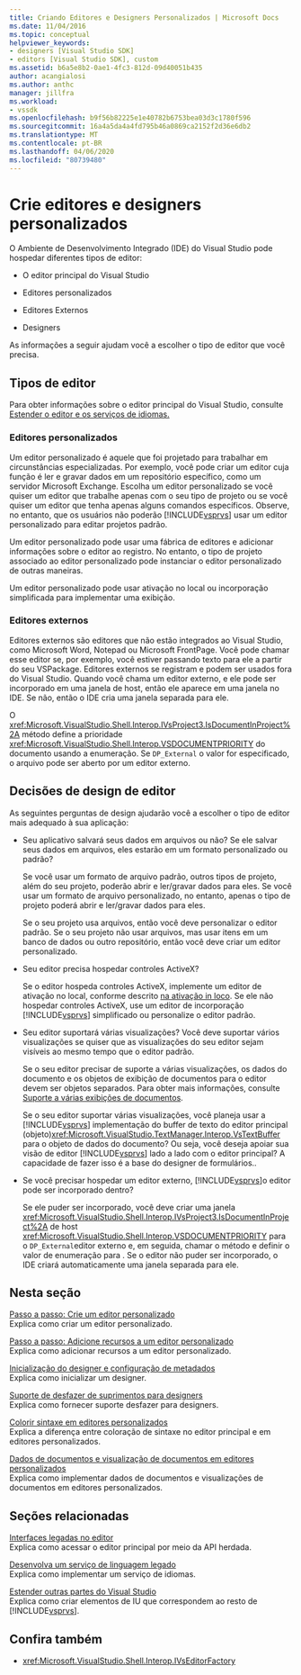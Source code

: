 ```yaml
---
title: Criando Editores e Designers Personalizados | Microsoft Docs
ms.date: 11/04/2016
ms.topic: conceptual
helpviewer_keywords:
- designers [Visual Studio SDK]
- editors [Visual Studio SDK], custom
ms.assetid: b6a5e8b2-0ae1-4fc3-812d-09d40051b435
author: acangialosi
ms.author: anthc
manager: jillfra
ms.workload:
- vssdk
ms.openlocfilehash: b9f56b82225e1e40782b6753bea03d3c1780f596
ms.sourcegitcommit: 16a4a5da4a4fd795b46a0869ca2152f2d36e6db2
ms.translationtype: MT
ms.contentlocale: pt-BR
ms.lasthandoff: 04/06/2020
ms.locfileid: "80739480"
---
```

# <a name="create-custom-editors-and-designers"></a>Crie editores e designers personalizados

O Ambiente de Desenvolvimento Integrado (IDE) do Visual Studio pode hospedar diferentes tipos de editor:

- O editor principal do Visual Studio

- Editores personalizados

- Editores Externos

- Designers

As informações a seguir ajudam você a escolher o tipo de editor que você precisa.

## <a name="types-of-editor"></a>Tipos de editor

Para obter informações sobre o editor principal do Visual Studio, consulte [Estender o editor e os serviços de idiomas.](../extensibility/extending-the-editor-and-language-services.md)

### <a name="custom-editors"></a>Editores personalizados
 Um editor personalizado é aquele que foi projetado para trabalhar em circunstâncias especializadas. Por exemplo, você pode criar um editor cuja função é ler e gravar dados em um repositório específico, como um servidor Microsoft Exchange. Escolha um editor personalizado se você quiser um editor que trabalhe apenas com o seu tipo de projeto ou se você quiser um editor que tenha apenas alguns comandos específicos. Observe, no entanto, que os usuários não poderão [!INCLUDE[vsprvs](../code-quality/includes/vsprvs_md.md)] usar um editor personalizado para editar projetos padrão.

 Um editor personalizado pode usar uma fábrica de editores e adicionar informações sobre o editor ao registro. No entanto, o tipo de projeto associado ao editor personalizado pode instanciar o editor personalizado de outras maneiras.

 Um editor personalizado pode usar ativação no local ou incorporação simplificada para implementar uma exibição.

### <a name="external-editors"></a>Editores externos
 Editores externos são editores que não estão integrados ao Visual Studio, como Microsoft Word, Notepad ou Microsoft FrontPage. Você pode chamar esse editor se, por exemplo, você estiver passando texto para ele a partir do seu VSPackage. Editores externos se registram e podem ser usados fora do Visual Studio. Quando você chama um editor externo, e ele pode ser incorporado em uma janela de host, então ele aparece em uma janela no IDE. Se não, então o IDE cria uma janela separada para ele.

 O <xref:Microsoft.VisualStudio.Shell.Interop.IVsProject3.IsDocumentInProject%2A> método define a prioridade <xref:Microsoft.VisualStudio.Shell.Interop.VSDOCUMENTPRIORITY> do documento usando a enumeração. Se `DP_External` o valor for especificado, o arquivo pode ser aberto por um editor externo.

## <a name="editor-design-decisions"></a>Decisões de design de editor
 As seguintes perguntas de design ajudarão você a escolher o tipo de editor mais adequado à sua aplicação:

- Seu aplicativo salvará seus dados em arquivos ou não? Se ele salvar seus dados em arquivos, eles estarão em um formato personalizado ou padrão?

   Se você usar um formato de arquivo padrão, outros tipos de projeto, além do seu projeto, poderão abrir e ler/gravar dados para eles. Se você usar um formato de arquivo personalizado, no entanto, apenas o tipo de projeto poderá abrir e ler/gravar dados para eles.

   Se o seu projeto usa arquivos, então você deve personalizar o editor padrão. Se o seu projeto não usar arquivos, mas usar itens em um banco de dados ou outro repositório, então você deve criar um editor personalizado.

- Seu editor precisa hospedar controles ActiveX?

   Se o editor hospeda controles ActiveX, implemente um editor de ativação no local, conforme descrito [na ativação in loco](/visualstudio/misc/in-place-activation?view=vs-2015). Se ele não hospedar controles ActiveX, use um editor de incorporação [!INCLUDE[vsprvs](../code-quality/includes/vsprvs_md.md)] simplificado ou personalize o editor padrão.

- Seu editor suportará várias visualizações? Você deve suportar vários visualizações se quiser que as visualizações do seu editor sejam visíveis ao mesmo tempo que o editor padrão.

   Se o seu editor precisar de suporte a várias visualizações, os dados do documento e os objetos de exibição de documentos para o editor devem ser objetos separados. Para obter mais informações, consulte [Suporte a várias exibições de documentos](../extensibility/supporting-multiple-document-views.md).

   Se o seu editor suportar várias visualizações, você planeja usar a [!INCLUDE[vsprvs](../code-quality/includes/vsprvs_md.md)] implementação do buffer de texto do editor principal (objeto)<xref:Microsoft.VisualStudio.TextManager.Interop.VsTextBuffer> para o objeto de dados do documento? Ou seja, você deseja apoiar sua visão de editor [!INCLUDE[vsprvs](../code-quality/includes/vsprvs_md.md)] lado a lado com o editor principal? A capacidade de fazer isso é a base do designer de formulários..

- Se você precisar hospedar um editor externo, [!INCLUDE[vsprvs](../code-quality/includes/vsprvs_md.md)]o editor pode ser incorporado dentro?

   Se ele puder ser incorporado, você deve criar uma janela <xref:Microsoft.VisualStudio.Shell.Interop.IVsProject3.IsDocumentInProject%2A> de host <xref:Microsoft.VisualStudio.Shell.Interop.VSDOCUMENTPRIORITY> para o `DP_External`editor externo e, em seguida, chamar o método e definir o valor de enumeração para . Se o editor não puder ser incorporado, o IDE criará automaticamente uma janela separada para ele.

## <a name="in-this-section"></a>Nesta seção

[Passo a passo: Crie um editor personalizado](../extensibility/walkthrough-creating-a-custom-editor.md)\
Explica como criar um editor personalizado.

[Passo a passo: Adicione recursos a um editor personalizado](../extensibility/walkthrough-adding-features-to-a-custom-editor.md)\
Explica como adicionar recursos a um editor personalizado.

[Inicialização do designer e configuração de metadados](../extensibility/designer-initialization-and-metadata-configuration.md)\
Explica como inicializar um designer.

[Suporte de desfazer de suprimentos para designers](../extensibility/supplying-undo-support-to-designers.md)\
Explica como fornecer suporte desfazer para designers.

[Colorir sintaxe em editores personalizados](../extensibility/syntax-coloring-in-custom-editors.md)\
Explica a diferença entre coloração de sintaxe no editor principal e em editores personalizados.

[Dados de documentos e visualização de documentos em editores personalizados](../extensibility/document-data-and-document-view-in-custom-editors.md)\
Explica como implementar dados de documentos e visualizações de documentos em editores personalizados.

## <a name="related-sections"></a>Seções relacionadas

[Interfaces legadas no editor](/visualstudio/extensibility/legacy-interfaces-in-the-editor?view=vs-2015)\
Explica como acessar o editor principal por meio da API herdada.

[Desenvolva um serviço de linguagem legado](../extensibility/internals/developing-a-legacy-language-service.md)\
Explica como implementar um serviço de idiomas.

[Estender outras partes do Visual Studio](../extensibility/extending-other-parts-of-visual-studio.md)\
Explica como criar elementos de IU que correspondem ao resto de [!INCLUDE[vsprvs](../code-quality/includes/vsprvs_md.md)].

## <a name="see-also"></a>Confira também

- <xref:Microsoft.VisualStudio.Shell.Interop.IVsEditorFactory>

